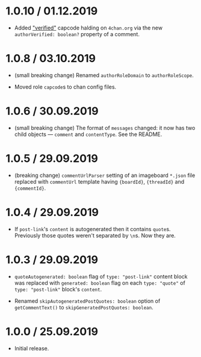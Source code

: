 1.0.10 / 01.12.2019
===================

* Added ["verified"](https://github.com/4chan/4chan-API/issues/76) capcode halding on `4chan.org` via the new `authorVerified: boolean?` property of a comment.

1.0.8 / 03.10.2019
===================

* (small breaking change) Renamed `authorRoleDomain` to `authorRoleScope`.

* Moved role `capcode`s to chan config files.

1.0.6 / 30.09.2019
===================

* (small breaking change) The format of `messages` changed: it now has two child objects — `comment` and `contentType`. See the README.

1.0.5 / 29.09.2019
===================

* (breaking change) `commentUrlParser` setting of an imageboard `*.json` file replaced with `commentUrl` template having `{boardId}`, `{threadId}` and `{commentId}`.

1.0.4 / 29.09.2019
===================

* If `post-link`'s `content` is autogenerated then it contains `quote`s. Previously those quotes weren't separated by `\n`s. Now they are.

1.0.3 / 29.09.2019
===================

* `quoteAutogenerated: boolean` flag of `type: "post-link"` content block was replaced with `generated: boolean` flag on each `type: "quote"` of `type: "post-link"` block's `content`.

* Renamed `skipAutogeneratedPostQuotes: boolean` option of `getCommentText()` to `skipGeneratedPostQuotes: boolean`.

1.0.0 / 25.09.2019
===================

* Initial release.
